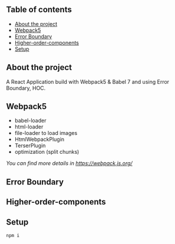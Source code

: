 ## Table of contents
* [About the project](#about-the-project)
* [Webpack5](#webpack5)
* [Error Boundary](#error-boundary)
* [Higher-order-components](#higher-order-components)
* [Setup](#setup)

## About the project
A React Application build with Webpack5 &amp; Babel 7 and using Error Boundary, HOC.


## Webpack5
+ babel-loader
+ html-loader
+ file-loader to load images
+ HtmlWebpackPlugin
+ TerserPlugin 
+ optimization (split chunks)

_You can find more details in https://webpack.js.org/_


## Error Boundary

## Higher-order-components

## Setup
``` sh
npm i
```
